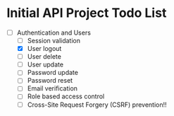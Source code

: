 # Initial API Project Todo List

- [ ] Authentication and Users
  - [ ] Session validation
  - [x] User logout
  - [ ] User delete
  - [ ] User update
  - [ ] Password update
  - [ ] Password reset
  - [ ] Email verification
  - [ ] Role based access control
  - [ ] Cross-Site Request Forgery (CSRF) prevention!!
